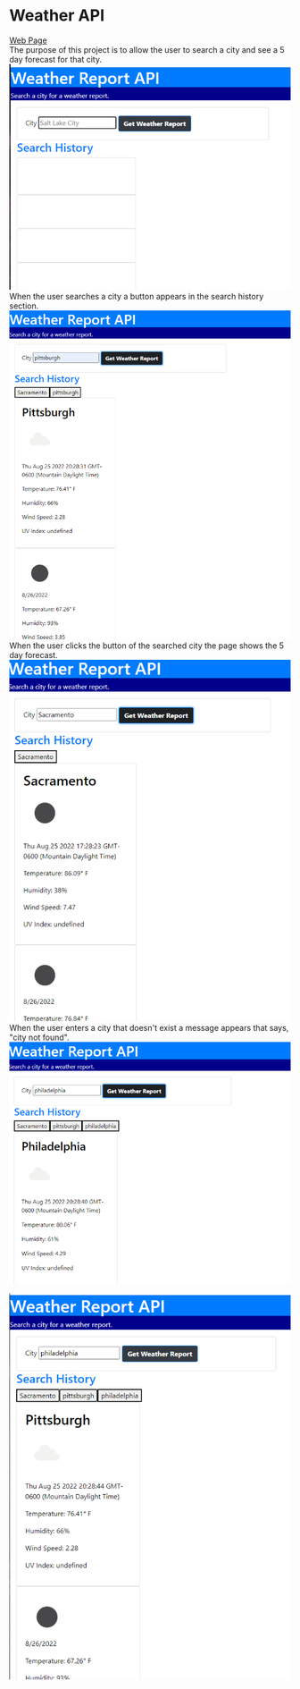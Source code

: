 # Weather API<br>
<a href="https://zacfisher1990.github.io/weather_api/" target="_blank">Web Page </a> <br>
The purpose of this project is to allow the user to search a city and see a 5 day forecast for that city.<br>
![alt text](https://github.com/zacfisher1990/weather_api/blob/main/assets/screenshot0.png)
When the user searches a city a button appears in the search history section.<br>
![alt text](https://github.com/zacfisher1990/weather_api/blob/main/assets/screenshot1.png)
When the user clicks the button of the searched city the page shows the 5 day forecast.<br>
![alt text](https://github.com/zacfisher1990/weather_api/blob/main/assets/screenshot2.png)
When the user enters a city that doesn't exist a message appears that says, "city not found".<br>
![alt text](https://github.com/zacfisher1990/weather_api/blob/main/assets/screenshot3.png)

![alt text](https://github.com/zacfisher1990/weather_api/blob/main/assets/screenshot4.png)
